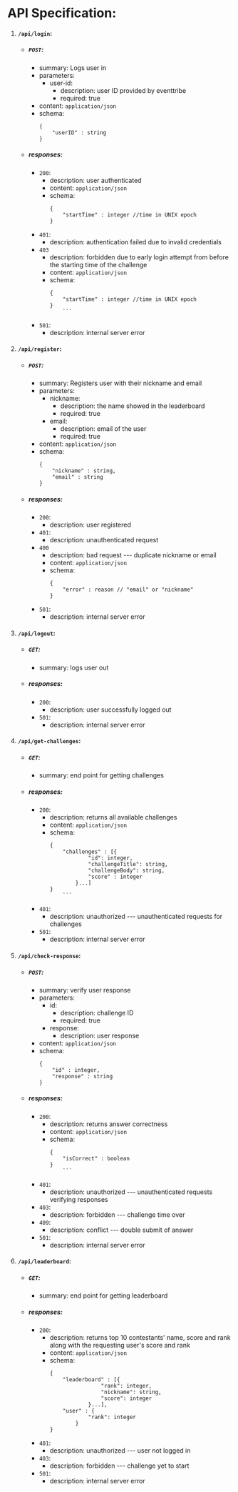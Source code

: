# API Specification:

1. #### `/api/login`:
	* ##### `POST`:
		* summary: Logs user in
		* parameters:
			* user-id:
				* description: user ID provided by eventtribe
				* required: true
		* content: `application/json`
		* schema:
			```
			{
				"userID" : string
			}
			```
	* ##### responses:
		* `200`:
			* description: user authenticated
			* content: `application/json`
			* schema:
				```
				{
					"startTime" : integer //time in UNIX epoch
				}
				```
		* `401`:
			* description: authentication failed due to invalid
			credentials
		* `403`
			* description: forbidden due to early login attempt from before
			the starting time of the challenge
			* content: `application/json`
			* schema:
				```
				{
					"startTime" : integer //time in UNIX epoch
				}
					```
		* `501`:
			* description: internal server error

2. #### `/api/register`:
	* ##### `POST`:
		* summary: Registers user with their nickname and email
		* parameters:
			* nickname:
				* description: the name showed in the leaderboard
				* required: true
			* email:
				* description: email of the user
				* required: true
		* content: `application/json`
		* schema:
			```
			{
				"nickname" : string,
				"email" : string
			}
			```
	* ##### responses:
		* `200`:
			* description: user registered
		* `401`:
			* description: unauthenticated request
		* `400`
			* description: bad request --- duplicate nickname or email
			* content: `application/json`
			* schema:
				```
				{
					"error" : reason // "email" or "nickname"
				}
				```
		* `501`:
			* description: internal server error

3. #### `/api/logout`:
	* ##### `GET`:
		* summary: logs user out
	* ##### responses:
		* `200`:
			* description: user successfully logged out
		* `501`:
			* description: internal server error

4. #### `/api/get-challenges`:
	* ##### `GET`:
		* summary: end point for getting challenges
	* ##### responses:
		* `200`:
			* description: returns all available challenges
			* content: `application/json`
			* schema:
				```
				{
					"challenges" : [{
							"id": integer,
							"challengeTitle": string,
							"challengeBody": string,
							"score" : integer
						}...]
				}
					```
		* `401`:
			* description: unauthorized --- unauthenticated requests for challenges
		* `501`:
			* description: internal server error

5. #### `/api/check-response`:
	* ##### `POST`:
		* summary: verify user response
		* parameters:
			* id:
				* description: challenge ID 
				* required: true
			* response:
				* description: user response
		* content: `application/json`
		* schema:
			```
			{
				"id" : integer,
				"response" : string
			}
			```
	* ##### responses:
		* `200`:
			* description: returns answer correctness
			* content: `application/json`
			* schema:
				```
				{
					"isCorrect" : boolean	
				}
					```
		* `401`:
			* description: unauthorized --- unauthenticated requests verifying responses
		* `403`:
			* description: forbidden --- challenge time over
		* `409`:
			* description: conflict --- double submit of answer
		* `501`:
			* description: internal server error
6. #### `/api/leaderboard`:
	* ##### `GET`:
		* summary: end point for getting leaderboard
	* ##### responses:
		* `200`:
			* description: returns top 10 contestants' name, score and
			rank along with the requesting user's score and rank
			* content: `application/json`
			* schema:
				```
				{
					"leaderboard" : [{
								"rank": integer,
								"nickname": string,
								"score": integer
							}...],
					"user" : {
							"rank": integer
						}
				}
				```
		* `401`:
			* description: unauthorized --- user not logged in
		* `403`:
			* description: forbidden --- challenge yet to start 
		* `501`:
			* description: internal server error
